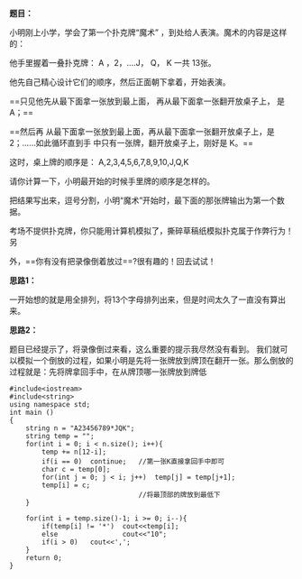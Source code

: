 **题目：**

小明刚上小学，学会了第一个扑克牌“魔术” ，到处给人表演。魔术的内容是这样的：

他手里握着一叠扑克牌： A ，2，....J， Q， K 一共 13张。

他先自己精心设计它们的顺序，然后正面朝下拿着，开始表演。

==只见他先从最下面拿一张放到最上面， 再从最下面拿一张翻开放桌子上， 是 A；==

==然后再
从最下面拿一张放到最上面，再从最下面拿一张翻开放桌子上，是 2；......如此循环直到手
中只有一张牌，翻开放桌子上，刚好是 K。==


这时，桌上牌的顺序是： A,2,3,4,5,6,7,8,9,10,J,Q,K 

请你计算一下，小明最开始的时候手里牌的顺序是怎样的。

把结果写出来，逗号分割，小明“魔术”开始时，最下面的那张牌输出为第一个数据。

考场不提供扑克牌，你只能用计算机模拟了，撕碎草稿纸模拟扑克属于作弊行为！另

外，==你有没有把录像倒着放过==?很有趣的！回去试试！

**思路1：**

一开始想的就是用全排列，将13个字母排列出来，但是时间太久了一直没有算出来。

**思路2：**

题目已经提示了，将录像倒过来看，这么重要的提示我尽然没有看到。 我们就可以模拟一个倒放的过程，如果小明是先将一张牌放到牌顶在翻开一张。那么倒放的过程就是：先将牌拿回手中，在从牌顶哪一张牌放到牌低
```
#include<iostream>
#include<string>
using namespace std;
int main ()
{
	string n = "A23456789*JQK";
	string temp = "";
	for(int i = 0; i < n.size(); i++){
		temp += n[12-i];
		if(i == 0)	continue;	//第一张K直接拿回手中即可 
		char c = temp[0];
		for(int j = 0; j < i; j++)	temp[j] = temp[j+1];
		temp[i] = c;
								//将最顶部的牌放到最低下 
	}
	
	for(int i = temp.size()-1; i >= 0; i--){
		if(temp[i] != '*')	cout<<temp[i];
		else				cout<<"10";
		if(i > 0)	cout<<',';
	}
	return 0;
}
```